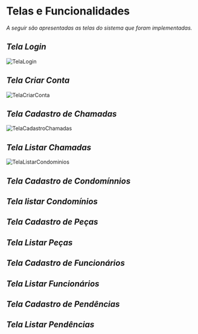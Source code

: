 # Telas e Funcionalidades

_A seguir são apresentadas as telas do sistema que foram implementadas._

##
## _Tela Login_

![TelaLogin](https://user-images.githubusercontent.com/11911334/60311681-b4a88880-992e-11e9-8a5b-361e135c69ee.png)


##
## _Tela Criar Conta_

![TelaCriarConta](https://user-images.githubusercontent.com/11911334/60312484-dbb48980-9931-11e9-989f-a82e078f8fa7.png)


##
## _Tela Cadastro de Chamadas_

![TelaCadastroChamadas](https://user-images.githubusercontent.com/11911334/60312541-0dc5eb80-9932-11e9-8c16-766fe45abb9c.png)


##
## _Tela Listar Chamadas_

![TelaListarCondominios](https://user-images.githubusercontent.com/11911334/60312648-7a40ea80-9932-11e9-94fb-0ccb4aa9f90d.png)


##
## _Tela Cadastro de Condomínnios_


##
## _Tela listar Condomínios_


##
## _Tela Cadastro de Peças_


##
## _Tela Listar Peças_


##
## _Tela Cadastro de Funcionários_


##
## _Tela Listar Funcionários_


##
## _Tela Cadastro de Pendências_


##
## _Tela Listar Pendências_


